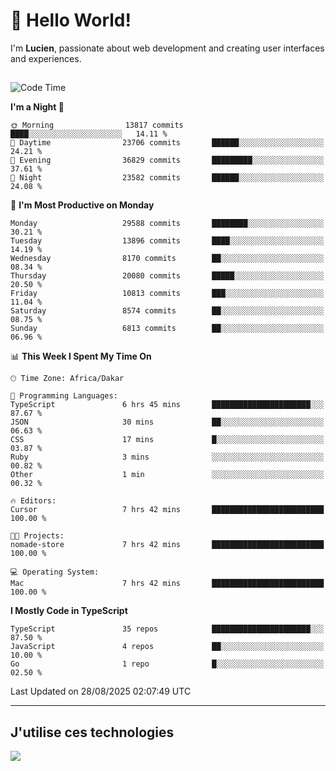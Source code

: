 # 👋 Hello World!

I'm **Lucien**, passionate about web development and creating user interfaces and experiences.

##

<!--START_SECTION:waka-->
![Code Time](http://img.shields.io/badge/Code%20Time-3%2C634%20hrs%2011%20mins-blue)

**I'm a Night 🦉** 

```text
🌞 Morning                13817 commits       ████░░░░░░░░░░░░░░░░░░░░░   14.11 % 
🌆 Daytime                23706 commits       ██████░░░░░░░░░░░░░░░░░░░   24.21 % 
🌃 Evening                36829 commits       █████████░░░░░░░░░░░░░░░░   37.61 % 
🌙 Night                  23582 commits       ██████░░░░░░░░░░░░░░░░░░░   24.08 % 
```
📅 **I'm Most Productive on Monday** 

```text
Monday                   29588 commits       ████████░░░░░░░░░░░░░░░░░   30.21 % 
Tuesday                  13896 commits       ████░░░░░░░░░░░░░░░░░░░░░   14.19 % 
Wednesday                8170 commits        ██░░░░░░░░░░░░░░░░░░░░░░░   08.34 % 
Thursday                 20080 commits       █████░░░░░░░░░░░░░░░░░░░░   20.50 % 
Friday                   10813 commits       ███░░░░░░░░░░░░░░░░░░░░░░   11.04 % 
Saturday                 8574 commits        ██░░░░░░░░░░░░░░░░░░░░░░░   08.75 % 
Sunday                   6813 commits        ██░░░░░░░░░░░░░░░░░░░░░░░   06.96 % 
```


📊 **This Week I Spent My Time On** 

```text
🕑︎ Time Zone: Africa/Dakar

💬 Programming Languages: 
TypeScript               6 hrs 45 mins       ██████████████████████░░░   87.67 % 
JSON                     30 mins             ██░░░░░░░░░░░░░░░░░░░░░░░   06.63 % 
CSS                      17 mins             █░░░░░░░░░░░░░░░░░░░░░░░░   03.87 % 
Ruby                     3 mins              ░░░░░░░░░░░░░░░░░░░░░░░░░   00.82 % 
Other                    1 min               ░░░░░░░░░░░░░░░░░░░░░░░░░   00.32 % 

🔥 Editors: 
Cursor                   7 hrs 42 mins       █████████████████████████   100.00 % 

🐱‍💻 Projects: 
nomade-store             7 hrs 42 mins       █████████████████████████   100.00 % 

💻 Operating System: 
Mac                      7 hrs 42 mins       █████████████████████████   100.00 % 
```

**I Mostly Code in TypeScript** 

```text
TypeScript               35 repos            ██████████████████████░░░   87.50 % 
JavaScript               4 repos             ██░░░░░░░░░░░░░░░░░░░░░░░   10.00 % 
Go                       1 repo              █░░░░░░░░░░░░░░░░░░░░░░░░   02.50 % 
```




 Last Updated on 28/08/2025 02:07:49 UTC
<!--END_SECTION:waka-->
---

## J'utilise ces technologies

<p align="left">
  <a href="https://skillicons.dev">
    <img src="https://skillicons.dev/icons?i=ts,js,go,ruby,css,scss,tailwind,react,vite,nextjs,docker,figma,ableton" />
  </a>
</p>

